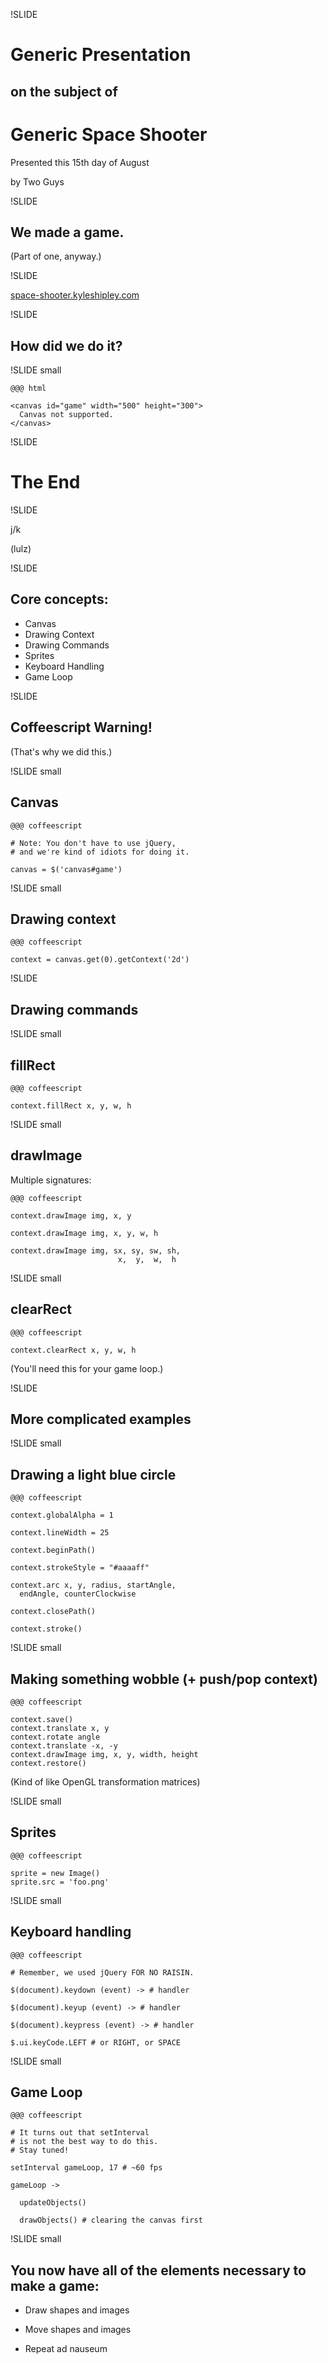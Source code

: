 !SLIDE

# Generic Presentation

## on the subject of

# Generic Space Shooter

<p class="footnote">Presented this 15th day of August</p>

<p class="footnote">by Two Guys</p>

!SLIDE

## We made a game.

<div class="footnote">(Part of one, anyway.)</div>

!SLIDE

[space-shooter.kyleshipley.com](http://space-shooter.kyleshipley.com)

!SLIDE

## How did we do it?

!SLIDE small

    @@@ html

    <canvas id="game" width="500" height="300">
      Canvas not supported.
    </canvas>

!SLIDE

# The End

!SLIDE

j/k

<div class="footnote">(lulz)</div>

!SLIDE

## Core concepts:

* Canvas
* Drawing Context
* Drawing Commands
* Sprites
* Keyboard Handling
* Game Loop

!SLIDE

## Coffeescript Warning!

<div class="footnote">(That's why we did this.)</div>

!SLIDE small

## Canvas

    @@@ coffeescript

    # Note: You don't have to use jQuery,
    # and we're kind of idiots for doing it.

    canvas = $('canvas#game')

!SLIDE small

## Drawing context

    @@@ coffeescript

    context = canvas.get(0).getContext('2d')

!SLIDE

## Drawing commands

!SLIDE small

## fillRect

    @@@ coffeescript

    context.fillRect x, y, w, h

!SLIDE small

## drawImage

Multiple signatures:

    @@@ coffeescript

    context.drawImage img, x, y

    context.drawImage img, x, y, w, h

    context.drawImage img, sx, sy, sw, sh,
                            x,  y,  w,  h

!SLIDE small

## clearRect

    @@@ coffeescript

    context.clearRect x, y, w, h

(You'll need this for your game loop.)

!SLIDE

## More complicated examples

!SLIDE small

## Drawing a light blue circle

    @@@ coffeescript

    context.globalAlpha = 1

    context.lineWidth = 25

    context.beginPath()

    context.strokeStyle = "#aaaaff"

    context.arc x, y, radius, startAngle,
      endAngle, counterClockwise

    context.closePath()

    context.stroke()

!SLIDE small

## Making something wobble (+ push/pop context)

    @@@ coffeescript

    context.save()
    context.translate x, y
    context.rotate angle
    context.translate -x, -y
    context.drawImage img, x, y, width, height
    context.restore()

(Kind of like OpenGL transformation matrices)

!SLIDE small

## Sprites

    @@@ coffeescript

    sprite = new Image()
    sprite.src = 'foo.png'

!SLIDE small

## Keyboard handling

    @@@ coffeescript

    # Remember, we used jQuery FOR NO RAISIN.

    $(document).keydown (event) -> # handler

    $(document).keyup (event) -> # handler

    $(document).keypress (event) -> # handler

    $.ui.keyCode.LEFT # or RIGHT, or SPACE

!SLIDE small

## Game Loop

    @@@ coffeescript

    # It turns out that setInterval
    # is not the best way to do this.
    # Stay tuned!

    setInterval gameLoop, 17 # ~60 fps

    gameLoop ->

      updateObjects()

      drawObjects() # clearing the canvas first

!SLIDE small

## You now have all of the elements necessary to make a game:

* Draw shapes and images

* Move shapes and images

* Repeat ad nauseum